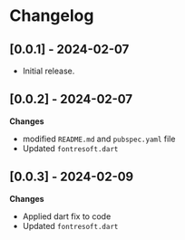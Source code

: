 # Changelog

## [0.0.1] - 2024-02-07

* Initial release.

## [0.0.2] - 2024-02-07

**Changes**

* modified `README.md` and `pubspec.yaml` file
* Updated `fontresoft.dart`

## [0.0.3] - 2024-02-09

**Changes**

* Applied dart fix to code
* Updated `fontresoft.dart`
